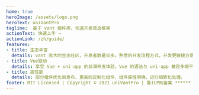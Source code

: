 ```yaml
---
home: true
heroImage: /assets/logo.png
heroText: uniVantPro
tagline:  基于 vant 组件库，快速开发首选框架
actionText: 快速上手 →
actionLink: /zh/guide/
features:
- title: 生态丰富
  details: vant 庞大的生态社区，开发者数量众多。熟悉的开发流程方式，开发更敏捷方便。
- title: Vue驱动
  details: 享受 Vue + uni-app 的丝滑开发体验，Vue 的语法与 uni-app 兼容多端平台。
- title: 高性能
  details: 部分组件优化后发布，更高的定制化组件，组件属性明确，进行细致化处理。
footer: MIT Licensed | Copyright © 2021 uniVantPro | 鲁ICP网备案 ****** 号
---
```


<ClientOnly>
<home-content></home-content>
</ClientOnly>